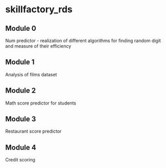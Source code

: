 # skillfactory_rds


## Module 0

Num predictor - realization of different algorithms for finding random digit and measure of their efficiency

## Module 1

Analysis of films dataset

## Module 2

Math score predictor for students

## Module 3

Restaurant score predictor

## Module 4

Credit scoring
